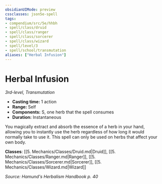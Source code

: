 ```yaml
---
obsidianUIMode: preview
cssclasses: json5e-spell
tags:
- compendium/src/5e/hhbh
- spell/class/druid
- spell/class/ranger
- spell/class/sorcerer
- spell/class/wizard
- spell/level/3
- spell/school/transmutation
aliases: ["Herbal Infusion"]
---
```

# Herbal Infusion
*3rd-level, Transmutation*  

- **Casting time:** 1 action
- **Range:** Self
- **Components:** S, one herb that the spell consumes
- **Duration:** Instantaneous

You magically extract and absorb the essence of a herb in your hand, allowing you to instantly use the herb regardless of how long it would normally take to use it. This spell can only be used on herbs that affect your own body.

**Classes**: [[5. Mechanics/Classes/Druid.md\|Druid]], [[5. Mechanics/Classes/Ranger.md\|Ranger]], [[5. Mechanics/Classes/Sorcerer.md\|Sorcerer]], [[5. Mechanics/Classes/Wizard.md\|Wizard]]

*Source: Hamund's Herbalism Handbook p. 40*